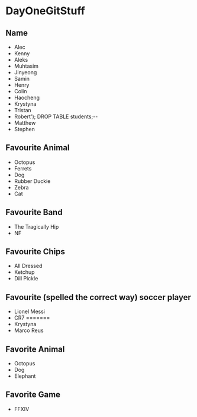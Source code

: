 # DayOneGitStuff

## Name
- Alec
- Kenny
- Aleks
- Muhtasim
- Jinyeong
- Samin 
- Henry
- Colin
- Haocheng
- Krystyna
- Tristan
- Robert'); DROP TABLE students;--
- Matthew
- Stephen

## Favourite Animal
- Octopus
- Ferrets
- Dog
- Rubber Duckie
- Zebra
- Cat

## Favourite Band 
- The Tragically Hip
- NF 

## Favourite Chips
- All Dressed
- Ketchup
- Dill Pickle
## Favourite (spelled the correct way) soccer player
- Lionel Messi
- CR7
=======
- Krystyna
- Marco Reus

## Favorite Animal
- Octopus
- Dog
- Elephant

## Favorite Game
- FFXIV